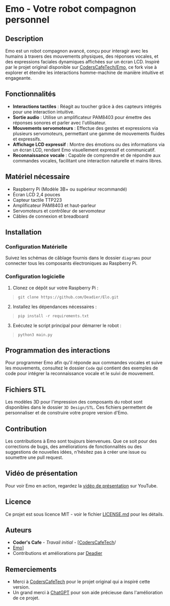 # Emo - Votre robot compagnon personnel

## Description
Emo est un robot compagnon avancé, conçu pour interagir avec les humains à travers des mouvements physiques, des réponses vocales, et des expressions faciales dynamiques affichées sur un écran LCD. Inspiré par le projet original disponible sur [CodersCafeTech/Emo](https://github.com/CodersCafeTech/Emo), ce fork vise à explorer et étendre les interactions homme-machine de manière intuitive et engageante.

## Fonctionnalités
- **Interactions tactiles** : Réagit au toucher grâce à des capteurs intégrés pour une interaction intuitive.
- **Sortie audio** : Utilise un amplificateur PAM8403 pour émettre des réponses sonores et parler avec l'utilisateur.
- **Mouvements servomoteurs** : Effectue des gestes et expressions via plusieurs servomoteurs, permettant une gamme de mouvements fluides et expressifs.
- **Affichage LCD expressif** : Montre des émotions ou des informations via un écran LCD, rendant Emo visuellement expressif et communicatif.
- **Reconnaissance vocale** : Capable de comprendre et de répondre aux commandes vocales, facilitant une interaction naturelle et mains libres.

## Matériel nécessaire
- Raspberry Pi (Modèle 3B+ ou supérieur recommandé)
- Écran LCD 2,4 pouces
- Capteur tactile TTP223
- Amplificateur PAM8403 et haut-parleur
- Servomoteurs et contrôleur de servomoteur
- Câbles de connexion et breadboard

## Installation
### Configuration Matérielle
Suivez les schémas de câblage fournis dans le dossier `diagrams` pour connecter tous les composants électroniques au Raspberry Pi.

### Configuration logicielle
 1. Clonez ce dépôt sur votre Raspberry Pi :

>     git clone https://github.com/Deadier/Elo.git

 2. Installez les dépendances nécessaires :

>     pip install -r requirements.txt

 3. Exécutez le script principal pour démarrer le robot :

>     python3 main.py

## Programmation des interactions
Pour programmer Emo afin qu'il réponde aux commandes vocales et suive les mouvements, consultez le dossier `Code` qui contient des exemples de code pour intégrer la reconnaissance vocale et le suivi de mouvement.

## Fichiers STL
Les modèles 3D pour l'impression des composants du robot sont disponibles dans le dossier `3D Design/STL`. Ces fichiers permettent de personnaliser et de construire votre propre version d'Emo.

## Contribution
Les contributions à Emo sont toujours bienvenues. Que ce soit pour des corrections de bugs, des améliorations de fonctionnalités ou des suggestions de nouvelles idées, n'hésitez pas à créer une issue ou soumettre une pull request.

## Vidéo de présentation
Pour voir Emo en action, regardez la [vidéo de présentation](https://www.youtube.com/watch?v=3RIea8zPLhQ) sur YouTube.

## Licence
Ce projet est sous licence MIT - voir le fichier [LICENSE.md](LICENSE.md) pour les détails.

## Auteurs
- **Coder's Cafe** - *Travail initial* - [[CodersCafeTech](https://github.com/CodersCafeTech)/
-   [Emo](https://github.com/CodersCafeTech/Emo)]
- Contributions et améliorations par [Deadier](https://github.com/Deadier)

## Remerciements
- Merci à [CodersCafeTech](https://github.com/CodersCafeTech/Emo) pour le projet original qui a inspiré cette version.
- Un grand merci à [ChatGPT](https://chat.openai.com/) pour son aide précieuse dans l'amélioration de ce projet.
